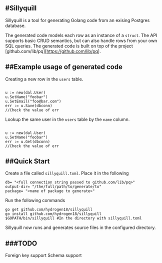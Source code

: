 #Sillyquill
---

Sillyquill is a tool for generating Golang code from an exising Postgres database.

The generated code models each row as an instance of a `struct`. The API supports basic CRUD semantics, but can also handle rows from your own SQL queries. The generated code is built on top of the project [github.com/lib/pq][https://github.com/lib/pq].

##Example usage of generated code
---

Creating a new row in the `users` table.

```

u := new(dal.User)
u.SetName("foobar")
u.SetEmail("foo@bar.com")
err := u.Save(dbconn)
//Check the value of err

```

Lookup the same user in the `users` table by the `name` column.

```

u := new(dal.User)
u.SetName("foobar")
err := u.Get(dbconn)
//Check the value of err

```


##Quick Start
---
Create a file called `sillyquill.toml`. Place it in the following

```
db= "<full connection string passed to github.com/lib/pq>"
output-dir= "/the/full/path/to/generate/to"
package= "<name of package to generate>"
```

Run the following commands

```
go get github.com/hydrogen18/sillyquill
go install github.com/hydrogen18/sillyquill
$GOPATH/bin/sillyquill #In the directory with sillyquill.toml
```

Sillyquill now runs and generates source files in the configured directory.

###TODO
---
Foreign key support
Schema support